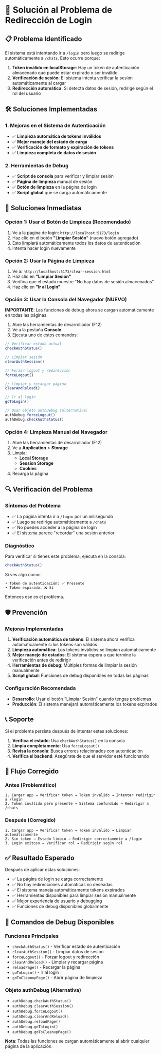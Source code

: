 # 🔧 Solución al Problema de Redirección de Login

## 📋 Problema Identificado

El sistema está intentando ir a `/login` pero luego se redirige automáticamente a `/chats`. Esto ocurre porque:

1. **Token inválido en localStorage**: Hay un token de autenticación almacenado que puede estar expirado o ser inválido
2. **Verificación de sesión**: El sistema intenta verificar la sesión automáticamente al cargar
3. **Redirección automática**: Si detecta datos de sesión, redirige según el rol del usuario

## 🛠️ Soluciones Implementadas

### 1. Mejoras en el Sistema de Autenticación

- ✅ **Limpieza automática de tokens inválidos**
- ✅ **Mejor manejo del estado de carga**
- ✅ **Verificación de formato y expiración de tokens**
- ✅ **Limpieza completa de datos de sesión**

### 2. Herramientas de Debug

- ✅ **Script de consola** para verificar y limpiar sesión
- ✅ **Página de limpieza** manual de sesión
- ✅ **Botón de limpieza** en la página de login
- ✅ **Script global** que se carga automáticamente

## 🚀 Soluciones Inmediatas

### Opción 1: Usar el Botón de Limpieza (Recomendado)

1. Ve a la página de login: `http://localhost:5173/login`
2. Haz clic en el botón **"Limpiar Sesión"** (nuevo botón agregado)
3. Esto limpiará automáticamente todos los datos de autenticación
4. Intenta hacer login nuevamente

### Opción 2: Usar la Página de Limpieza

1. Ve a: `http://localhost:5173/clear-session.html`
2. Haz clic en **"Limpiar Sesión"**
3. Verifica que el estado muestre "No hay datos de sesión almacenados"
4. Haz clic en **"Ir al Login"**

### Opción 3: Usar la Consola del Navegador (NUEVO)

**IMPORTANTE**: Las funciones de debug ahora se cargan automáticamente en todas las páginas.

1. Abre las herramientas de desarrollador (F12)
2. Ve a la pestaña **Console**
3. Ejecuta uno de estos comandos:

```javascript
// Verificar estado actual
checkAuthStatus()

// Limpiar sesión
clearAuthSession()

// Forzar logout y redirección
forceLogout()

// Limpiar y recargar página
clearAndReload()

// Ir al login
goToLogin()

// Usar objeto authDebug (alternativa)
authDebug.forceLogout()
authDebug.checkAuthStatus()
```

### Opción 4: Limpieza Manual del Navegador

1. Abre las herramientas de desarrollador (F12)
2. Ve a **Application** > **Storage**
3. Limpia:
   - **Local Storage**
   - **Session Storage**
   - **Cookies**
4. Recarga la página

## 🔍 Verificación del Problema

### Síntomas del Problema

- ✅ La página intenta ir a `/login` por un milisegundo
- ✅ Luego se redirige automáticamente a `/chats`
- ✅ No puedes acceder a la página de login
- ✅ El sistema parece "recordar" una sesión anterior

### Diagnóstico

Para verificar si tienes este problema, ejecuta en la consola:

```javascript
checkAuthStatus()
```

Si ves algo como:
```
• Token de autenticación: ✅ Presente
• Token expirado: ❌ Sí
```

Entonces ese es el problema.

## 🛡️ Prevención

### Mejoras Implementadas

1. **Verificación automática de tokens**: El sistema ahora verifica automáticamente si los tokens son válidos
2. **Limpieza automática**: Los tokens inválidos se limpian automáticamente
3. **Mejor manejo de estados**: El sistema espera a que termine la verificación antes de redirigir
4. **Herramientas de debug**: Múltiples formas de limpiar la sesión manualmente
5. **Script global**: Funciones de debug disponibles en todas las páginas

### Configuración Recomendada

- **Desarrollo**: Usar el botón "Limpiar Sesión" cuando tengas problemas
- **Producción**: El sistema manejará automáticamente los tokens expirados

## 📞 Soporte

Si el problema persiste después de intentar estas soluciones:

1. **Verifica el estado**: Usa `checkAuthStatus()` en la consola
2. **Limpia completamente**: Usa `forceLogout()`
3. **Revisa la consola**: Busca errores relacionados con autenticación
4. **Verifica el backend**: Asegúrate de que el servidor esté funcionando

## 🔄 Flujo Corregido

### Antes (Problemático)
```
1. Cargar app → Verificar token → Token inválido → Intentar redirigir a /login
2. Token inválido pero presente → Sistema confundido → Redirigir a /chats
```

### Después (Corregido)
```
1. Cargar app → Verificar token → Token inválido → Limpiar automáticamente
2. Sin token → Estado limpio → Redirigir correctamente a /login
3. Login exitoso → Verificar rol → Redirigir según rol
```

## ✅ Resultado Esperado

Después de aplicar estas soluciones:

- ✅ La página de login se carga correctamente
- ✅ No hay redirecciones automáticas no deseadas
- ✅ El sistema maneja automáticamente tokens expirados
- ✅ Herramientas disponibles para limpiar sesión manualmente
- ✅ Mejor experiencia de usuario y debugging
- ✅ Funciones de debug disponibles globalmente

## 🔧 Comandos de Debug Disponibles

### Funciones Principales
- `checkAuthStatus()` - Verificar estado de autenticación
- `clearAuthSession()` - Limpiar datos de sesión
- `forceLogout()` - Forzar logout y redirección
- `clearAndReload()` - Limpiar y recargar página
- `reloadPage()` - Recargar la página
- `goToLogin()` - Ir al login
- `goToCleanupPage()` - Abrir página de limpieza

### Objeto authDebug (Alternativa)
- `authDebug.checkAuthStatus()`
- `authDebug.clearAuthSession()`
- `authDebug.forceLogout()`
- `authDebug.clearAndReload()`
- `authDebug.reloadPage()`
- `authDebug.goToLogin()`
- `authDebug.goToCleanupPage()`

**Nota**: Todas las funciones se cargan automáticamente al abrir cualquier página de la aplicación. 